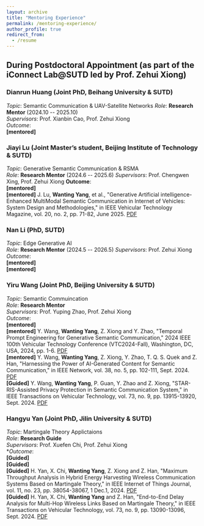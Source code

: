 ```yaml
---
layout: archive
title: "Mentoring Experience"
permalink: /mentoring-experience/
author_profile: true
redirect_from:
  - /resume
---
```


## **During Postdoctoral Appointment** (as part of the iConnect Lab@SUTD led by Prof. Zehui Xiong)

### **Dianrun Huang** (Joint PhD, Beihang University & SUTD)  
*Topic*: Semantic Communication & UAV-Satellite Networks 
*Role*: **Research Mentor** (2024.10 -- 2025.10)  
*Supervisors*: Prof. Xianbin Cao, Prof. Zehui Xiong  
*Outcome*:  
**[mentored]**  

### **Jiayi Lu** (Joint Master’s student, Beijing Institute of Technology & SUTD)  
*Topic*: Generative Semantic Communication & RSMA  
*Role*: **Research Mentor** (2024.6 -- 2025.6) 
*Supervisors*: Prof. Chengwen Xing, Prof. Zehui Xiong 
**Outcome**:     
**[mentored]**    
**[mentored]** J. Lu, **Wanting Yang**, et al., "Generative Artificial intelligence-Enhanced MultiModal Semantic Communication in Internet of Vehicles: System Design and Methodologies," in IEEE Vehicular Technology Magazine, vol. 20, no. 2, pp. 71-82, June 2025. [PDF](https://ieeexplore.ieee.org/stamp/stamp.jsp?tp=&arnumber=10934748)



### **Nan Li** (PhD, SUTD)  
*Topic*: Edge Generative AI  
*Role*: **Research Mentor** (2024.5 -- 2026.5) 
*Supervisors*: Prof. Zehui Xiong  
*Outcome*:    
**[mentored]**    
**[mentored]**  

### **Yiru Wang** (Joint PhD, Beijing University & SUTD)  
*Topic*: Semantic Commuincation  
*Role*: **Research Mentor**  
*Supervisors*: Prof. Yuping Zhao, Prof. Zehui Xiong  
*Outcome*:    
**[mentored]**  
**[mentored]** Y. Wang, **Wanting Yang**, Z. Xiong and Y. Zhao, "Temporal Prompt Engineering for Generative Semantic Communication," 2024 IEEE 100th Vehicular Technology Conference (VTC2024-Fall), Washington, DC, USA, 2024, pp. 1-6. [PDF](https://ieeexplore.ieee.org/stamp/stamp.jsp?tp=&arnumber=10757628)  
**[mentored]** Y. Wang, **Wanting Yang**, Z. Xiong, Y. Zhao, T. Q. S. Quek and Z. Han, "Harnessing the Power of AI-Generated Content for Semantic Communication," in IEEE Network, vol. 38, no. 5, pp. 102-111, Sept. 2024. [PDF](https://ieeexplore.ieee.org/stamp/stamp.jsp?tp=&arnumber=10577142)  
**[Guided]** Y. Wang, **Wanting Yang**, P. Guan, Y. Zhao and Z. Xiong, "STAR-RIS-Assisted Privacy Protection in Semantic Communication System," in IEEE Transactions on Vehicular Technology, vol. 73, no. 9, pp. 13915-13920, Sept. 2024. [PDF](https://ieeexplore.ieee.org/stamp/stamp.jsp?tp=&arnumber=10487897)

### **Hangyu Yan** (Joint PhD, Jilin University & SUTD)  
*Topic*: Martingale Theory Applictaions  
*Role*: **Research Guide**   
*Supervisors*: Prof. Xuefen Chi, Prof. Zehui Xiong  
**Outcome*:     
**[Guided]**  
**[Guided]**  
**[Guided]** H. Yan, X. Chi, **Wanting Yang**, Z. Xiong and Z. Han, "Maximum Throughput Analysis in Hybrid Energy Harvesting Wireless Communication Systems Based on Martingale Theory," in IEEE Internet of Things Journal, vol. 11, no. 23, pp. 38054-38067, 1 Dec.1, 2024. [PDF](https://ieeexplore.ieee.org/stamp/stamp.jsp?tp=&arnumber=10634856)  
**[Guided]** H. Yan, X. Chi, **Wanting Yang** and Z. Han, "End-to-End Delay Analysis for Multi-Hop Wireless Links Based on Martingale Theory," in IEEE Transactions on Vehicular Technology, vol. 73, no. 9, pp. 13090-13096, Sept. 2024. [PDF](https://ieeexplore.ieee.org/stamp/stamp.jsp?tp=&arnumber=10502194)  
